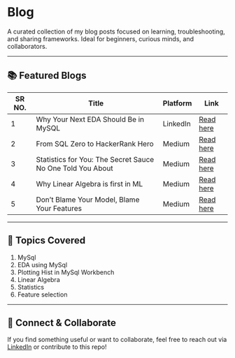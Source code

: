 # Blog
<!-- A repository of blog links focused on learning, troubleshooting, and sharing frameworks. Ideal for beginners and curious minds.
-->
A curated collection of my blog posts focused on learning, troubleshooting, and sharing frameworks. Ideal for beginners, curious minds, and collaborators.

---

## 📚 Featured Blogs

| SR NO. | Title | Platform | Link |
|--------|-------|----------|------|
| 1 | Why Your Next EDA Should Be in MySQL | LinkedIn | [Read here](https://www.linkedin.com/pulse/from-sql-zero-hackerrank-hero-my-unexpected-journey-data-mukesh-kumar-zprpe/?trackingId=70ODcnyaR%2FWuwKTdskKfcA%3D%3D) |
| 2 | From SQL Zero to HackerRank Hero | Medium | [Read here](https://www.linkedin.com/posts/crashlar_why-your-next-eda-should-be-in-mysql-activity-7378055287468998656-Sx7u?utm_source=share&utm_medium=member_desktop&rcm=ACoAAFNT9kABZquwIYfjEXn87SdnBr-idonUIPQ) |
| 3 | Statistics for You: The Secret Sauce No One Told You About | Medium | [Read here](https://www.linkedin.com/posts/crashlar_statistics-for-you-the-secret-sauce-no-one-activity-7379464518919270400-r5Ql?utm_source=share&utm_medium=member_desktop&rcm=ACoAAFNT9kABZquwIYfjEXn87SdnBr-idonUIPQ) |
| 4 | Why Linear Algebra is first in ML | Medium | [Read here](https://www.linkedin.com/posts/crashlar_why-linear-algebra-is-first-in-ml-activity-7382920440974872576-xcLG?utm_source=share&utm_medium=member_desktop&rcm=ACoAAFNT9kABZquwIYfjEXn87SdnBr-idonUIPQ) |
| 5 | Don’t Blame Your Model, Blame Your Features | Medium | [Read here](https://www.linkedin.com/posts/crashlar_dont-blame-your-model-blame-your-features-activity-7387927939121651713-ifzo?utm_source=share&utm_medium=member_desktop&rcm=ACoAAFNT9kABZquwIYfjEXn87SdnBr-idonUIPQ) |
---

## 🧠 Topics Covered
1. MySql
2. EDA using MySql
3. Plotting Hist in MySql Workbench
4. Linear Algebra
5. Statistics
6. Feature selection
---


## 🤝 Connect & Collaborate

If you find something useful or want to collaborate, feel free to reach out via [LinkedIn](https://www.linkedin.com/in/crashlar/) or contribute to this repo!

